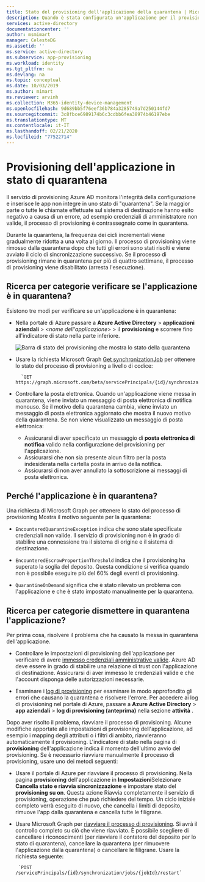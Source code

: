 ```yaml
---
title: Stato del provisioning dell'applicazione della quarantena | Microsoft Docs
description: Quando è stata configurata un'applicazione per il provisioning utenti automatico, scoprire che cosa significa lo stato di provisioning della quarantena e come eliminarlo.
services: active-directory
documentationcenter: ''
author: msmimart
manager: CelesteDG
ms.assetid: ''
ms.service: active-directory
ms.subservice: app-provisioning
ms.workload: identity
ms.tgt_pltfrm: na
ms.devlang: na
ms.topic: conceptual
ms.date: 10/03/2019
ms.author: mimart
ms.reviewer: arvinh
ms.collection: M365-identity-device-management
ms.openlocfilehash: 9d689bb5f76eef36b784a3285749a7d250144fd7
ms.sourcegitcommit: 3c8fbce6989174b6c3cdbb6fea38974b46197ebe
ms.translationtype: MT
ms.contentlocale: it-IT
ms.lasthandoff: 02/21/2020
ms.locfileid: "77522714"
---
```

# <a name="application-provisioning-in-quarantine-status"></a>Provisioning dell'applicazione in stato di quarantena

Il servizio di provisioning Azure AD monitora l'integrità della configurazione e inserisce le app non integre in uno stato di "quarantena". Se la maggior parte o tutte le chiamate effettuate sul sistema di destinazione hanno esito negativo a causa di un errore, ad esempio credenziali di amministratore non valide, il processo di provisioning è contrassegnato come in quarantena.

Durante la quarantena, la frequenza dei cicli incrementali viene gradualmente ridotta a una volta al giorno. Il processo di provisioning viene rimosso dalla quarantena dopo che tutti gli errori sono stati risolti e viene avviato il ciclo di sincronizzazione successivo. Se il processo di provisioning rimane in quarantena per più di quattro settimane, il processo di provisioning viene disabilitato (arresta l'esecuzione).

## <a name="how-do-i-know-if-my-application-is-in-quarantine"></a>Ricerca per categorie verificare se l'applicazione è in quarantena?

Esistono tre modi per verificare se un'applicazione è in quarantena:
  
- Nella portale di Azure passare a **Azure Active Directory** > **applicazioni aziendali** > &lt;*nome dell'applicazione*&gt; > il **provisioning** e scorrere fino all'indicatore di stato nella parte inferiore.  

  ![Barra di stato del provisioning che mostra lo stato della quarantena](./media/application-provisioning-quarantine-status/progress-bar-quarantined.png)

- Usare la richiesta Microsoft Graph [Get synchronizationJob](https://docs.microsoft.com/graph/api/synchronization-synchronizationjob-get?view=graph-rest-beta&tabs=http) per ottenere lo stato del processo di provisioning a livello di codice:

        `GET https://graph.microsoft.com/beta/servicePrincipals/{id}/synchronization/jobs/{jobId}/`

- Controllare la posta elettronica. Quando un'applicazione viene messa in quarantena, viene inviato un messaggio di posta elettronica di notifica monouso. Se il motivo della quarantena cambia, viene inviato un messaggio di posta elettronica aggiornato che mostra il nuovo motivo della quarantena. Se non viene visualizzato un messaggio di posta elettronica:

  - Assicurarsi di aver specificato un messaggio di **posta elettronica di notifica** valido nella configurazione del provisioning per l'applicazione.
  - Assicurarsi che non sia presente alcun filtro per la posta indesiderata nella cartella posta in arrivo della notifica.
  - Assicurarsi di non aver annullato la sottoscrizione ai messaggi di posta elettronica.

## <a name="why-is-my-application-in-quarantine"></a>Perché l'applicazione è in quarantena?

Una richiesta di Microsoft Graph per ottenere lo stato del processo di provisioning Mostra il motivo seguente per la quarantena:

- `EncounteredQuarantineException` indica che sono state specificate credenziali non valide. Il servizio di provisioning non è in grado di stabilire una connessione tra il sistema di origine e il sistema di destinazione.

- `EncounteredEscrowProportionThreshold` indica che il provisioning ha superato la soglia del deposito. Questa condizione si verifica quando non è possibile eseguire più del 60% degli eventi di provisioning.

- `QuarantineOnDemand` significa che è stato rilevato un problema con l'applicazione e che è stato impostato manualmente per la quarantena.

## <a name="how-do-i-get-my-application-out-of-quarantine"></a>Ricerca per categorie dismettere in quarantena l'applicazione?

Per prima cosa, risolvere il problema che ha causato la messa in quarantena dell'applicazione.

- Controllare le impostazioni di provisioning dell'applicazione per verificare di avere [immesso credenziali amministrative valide](../app-provisioning/configure-automatic-user-provisioning-portal.md#configuring-automatic-user-account-provisioning). Azure AD deve essere in grado di stabilire una relazione di trust con l'applicazione di destinazione. Assicurarsi di aver immesso le credenziali valide e che l'account disponga delle autorizzazioni necessarie.

- Esaminare i [log di provisioning](../reports-monitoring/concept-provisioning-logs.md) per esaminare in modo approfondito gli errori che causano la quarantena e risolvere l'errore. Per accedere ai log di provisioning nel portale di Azure, passare a **Azure Active Directory** &gt; **app aziendali** &gt; **log di provisioning (anteprima)** nella sezione **attività** .

Dopo aver risolto il problema, riavviare il processo di provisioning. Alcune modifiche apportate alle impostazioni di provisioning dell'applicazione, ad esempio i mapping degli attributi o i filtri di ambito, riavvieranno automaticamente il provisioning. L'indicatore di stato nella pagina di **provisioning** dell'applicazione indica il momento dell'ultimo avvio del provisioning. Se è necessario riavviare manualmente il processo di provisioning, usare uno dei metodi seguenti:  

- Usare il portale di Azure per riavviare il processo di provisioning. Nella pagina **provisioning** dell'applicazione in **Impostazioni**Selezionare **Cancella stato e riavvia sincronizzazione** e impostare stato del **provisioning** **su on**. Questa azione Riavvia completamente il servizio di provisioning, operazione che può richiedere del tempo. Un ciclo iniziale completo verrà eseguito di nuovo, che cancella i limiti di deposito, rimuove l'app dalla quarantena e cancella tutte le filigrane.

- Usare Microsoft Graph per [riavviare il processo di provisioning](https://docs.microsoft.com/graph/api/synchronization-synchronizationjob-restart?view=graph-rest-beta&tabs=http). Si avrà il controllo completo su ciò che viene riavviato. È possibile scegliere di cancellare i riconoscimenti (per riavviare il contatore del deposito per lo stato di quarantena), cancellare la quarantena (per rimuovere l'applicazione dalla quarantena) o cancellare le filigrane. Usare la richiesta seguente:
 
       `POST /servicePrincipals/{id}/synchronization/jobs/{jobId}/restart`
